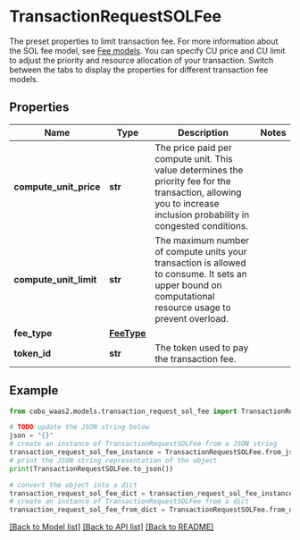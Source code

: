 # TransactionRequestSOLFee

The preset properties to limit transaction fee.  For more information about the SOL fee model, see [Fee models](https://www.cobo.com/developers/v2/guides/transactions/estimate-fees#fee-models).  You can specify CU price and CU limit to adjust the priority and resource allocation of your transaction.  Switch between the tabs to display the properties for different transaction fee models. 

## Properties

Name | Type | Description | Notes
------------ | ------------- | ------------- | -------------
**compute_unit_price** | **str** | The price paid per compute unit. This value determines the priority fee for the transaction, allowing you to increase inclusion probability in congested conditions. | 
**compute_unit_limit** | **str** | The maximum number of compute units your transaction is allowed to consume. It sets an upper bound on computational resource usage to prevent overload. | 
**fee_type** | [**FeeType**](FeeType.md) |  | 
**token_id** | **str** | The token used to pay the transaction fee. | 

## Example

```python
from cobo_waas2.models.transaction_request_sol_fee import TransactionRequestSOLFee

# TODO update the JSON string below
json = "{}"
# create an instance of TransactionRequestSOLFee from a JSON string
transaction_request_sol_fee_instance = TransactionRequestSOLFee.from_json(json)
# print the JSON string representation of the object
print(TransactionRequestSOLFee.to_json())

# convert the object into a dict
transaction_request_sol_fee_dict = transaction_request_sol_fee_instance.to_dict()
# create an instance of TransactionRequestSOLFee from a dict
transaction_request_sol_fee_from_dict = TransactionRequestSOLFee.from_dict(transaction_request_sol_fee_dict)
```
[[Back to Model list]](../README.md#documentation-for-models) [[Back to API list]](../README.md#documentation-for-api-endpoints) [[Back to README]](../README.md)


